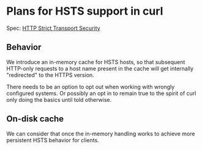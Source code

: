 # Plans for HSTS support in curl

Spec: [HTTP Strict Transport Security](https://tools.ietf.org/html/rfc6797)

## Behavior

We introduce an in-memory cache for HSTS hosts, so that subsequent HTTP-only requests to a host name present in the cache will get internally "redirected" to the HTTPS version.

There needs to be an option to opt out when working with wrongly configured systems. Or possibly an opt in to remain true to the spirit of curl only doing the basics until told otherwise.

## On-disk cache

We can consider that once the in-memory handling works to achieve more persistent HSTS behavior for clients.